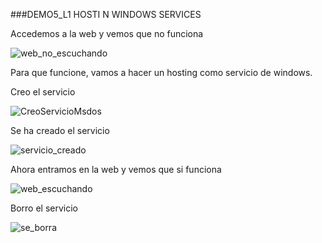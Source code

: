 ###DEMO5_L1    HOSTI N WINDOWS SERVICES



Accedemos a la web y vemos que no funciona

![web_no_escuchando](https://github.com/JuanjoSalva/HOSTI-N-WINDOWS-SERVICES/blob/main/img/web_no_escuchando.PNG)

Para que funcione, vamos a hacer un hosting como servicio de windows.

Creo el servicio

![CreoServicioMsdos](https://github.com/JuanjoSalva/HOSTI-N-WINDOWS-SERVICES/blob/main/img/CreoServicioMsdos.PNG)



Se ha creado el servicio



![servicio_creado](https://github.com/JuanjoSalva/HOSTI-N-WINDOWS-SERVICES/blob/main/img/servicio_creado.PNG)



Ahora entramos en la web y vemos que si funciona

![web_escuchando](https://github.com/JuanjoSalva/HOSTI-N-WINDOWS-SERVICES/blob/main/img/web_escuchando.PNG)





Borro el servicio

![se_borra](https://github.com/JuanjoSalva/HOSTI-N-WINDOWS-SERVICES/blob/main/img/se_borra.PNG)
